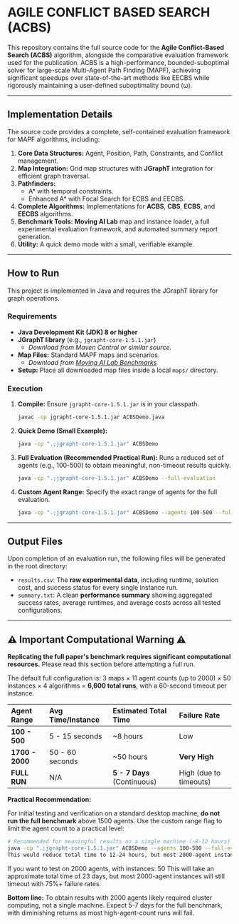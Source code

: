 # AGILE CONFLICT BASED SEARCH (ACBS)

This repository contains the full source code for the **Agile Conflict-Based Search (ACBS)** algorithm, alongside the comparative evaluation framework used for the publication. ACBS is a high-performance, bounded-suboptimal solver for large-scale Multi-Agent Path Finding (MAPF), achieving significant speedups over state-of-the-art methods like EECBS while rigorously maintaining a user-defined suboptimality bound (ω).

---

## Implementation Details

The source code provides a complete, self-contained evaluation framework for MAPF algorithms, including:

1.  **Core Data Structures:** Agent, Position, Path, Constraints, and Conflict management.
2.  **Map Integration:** Grid map structures with **JGraphT** integration for efficient graph traversal.
3.  **Pathfinders:**
    * A* with temporal constraints.
    * Enhanced A* with Focal Search for ECBS and EECBS.
4.  **Complete Algorithms:** Implementations for **ACBS**, **CBS**, **ECBS**, and **EECBS** algorithms.
5.  **Benchmark Tools:** **Moving AI Lab** map and instance loader, a full experimental evaluation framework, and automated summary report generation.
6.  **Utility:** A quick demo mode with a small, verifiable example.

---

## How to Run

This project is implemented in Java and requires the JGraphT library for graph operations.

### Requirements

* **Java Development Kit (JDK) 8 or higher**
* **JGraphT library** (e.g., `jgrapht-core-1.5.1.jar`)
    * *Download from Maven Central or similar source.*
* **Map Files:** Standard MAPF maps and scenarios.
    * *Download from [Moving AI Lab Benchmarks](https://movingai.com/benchmarks/mapf/)*
* **Setup:** Place all downloaded map files inside a local `maps/` directory.

### Execution

1.  **Compile:** Ensure `jgrapht-core-1.5.1.jar` is in your classpath.
    ```bash
    javac -cp jgrapht-core-1.5.1.jar ACBSDemo.java
    ```

2.  **Quick Demo (Small Example):**
    ```bash
    java -cp ".;jgrapht-core-1.5.1.jar" ACBSDemo
    ```

3.  **Full Evaluation (Recommended Practical Run):**
    Runs a reduced set of agents (e.g., 100-500) to obtain meaningful, non-timeout results quickly.
    ```bash
    java -cp ".;jgrapht-core-1.5.1.jar" ACBSDemo --full-evaluation
    ```

4.  **Custom Agent Range:**
    Specify the exact range of agents for the full evaluation.
    ```bash
    java -cp ".;jgrapht-core-1.5.1.jar" ACBSDemo --agents 100-500 --full-evaluation
    ```

---

## Output Files

Upon completion of an evaluation run, the following files will be generated in the root directory:

* `results.csv`: The **raw experimental data**, including runtime, solution cost, and success status for every single instance run.
* `summary.txt`: A clean **performance summary** showing aggregated success rates, average runtimes, and average costs across all tested configurations.

---

## ⚠️ Important Computational Warning ⚠️

**Replicating the full paper's benchmark requires significant computational resources.** Please read this section before attempting a full run.

The default full configuration is: 3 maps × 11 agent counts (up to 2000) × 50 instances × 4 algorithms = **6,600 total runs**, with a 60-second timeout per instance.

| Agent Range | Avg Time/Instance | Estimated Total Time | Failure Rate |
| :--- | :--- | :--- | :--- |
| **100 - 500** | 5 - 15 seconds | ~8 hours | Low |
| **1700 - 2000**| 50 - 60 seconds | ~50 hours | **Very High** |
| **FULL RUN** | N/A | **5 - 7 Days** (Continuous) | High (due to timeouts) |

**Practical Recommendation:**

For initial testing and verification on a standard desktop machine, **do not run the full benchmark** above 1500 agents. Use the custom range flag to limit the agent count to a practical level:

```bash
# Recommended for meaningful results on a single machine (~8-12 hours)
java -cp ".;jgrapht-core-1.5.1.jar" ACBSDemo --agents 100-500 --full-evaluation
This would reduce total time to 12-24 hours, but most 2000-agent instances will still timeout with 75%+ failure rates.
```
If you want to test on 2000 agents, with instances: 50
This will take an approximate total time of 23 days, but most 2000-agent instances will still timeout with 75%+ failure rates.

**Bottom line:** 
To obtain results with 2000 agents likely required cluster computing, not a single machine. Expect 5-7 days for the full benchmark, with diminishing returns as most high-agent-count runs will fail.
